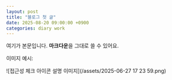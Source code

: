 ```yaml
---
layout: post
title: "블로그 첫 글"
date: 2025-08-20 09:00:00 +0900
categories: diary work
---
```


여기가 본문입니다. **마크다운**을 그대로 쓸 수 있어요.

이미지 예시:

![접근성 체크 아이콘 설명 이미지](/assets/2025-06-27 17 23 59.png)
